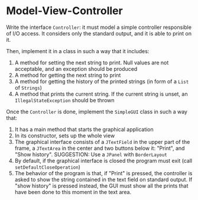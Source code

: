 # Model-View-Controller

Write the interface `Controller`: it must model a simple controller responsible of I/O access.
It considers only the standard output, and it is able to print on it.

Then, implement it in a class in such a way that it includes:

1. A method for setting the next string to print. Null values are not
acceptable, and an exception should be produced
2. A method for getting the next string to print
3. A method for getting the history of the printed strings (in form of a `List` of `Strings`)
4. A method that prints the current string. 
If the current string is unset, an `IllegalStateException` should be thrown


Once the `Controller` is done, implement the `SimpleGUI` class in such a way that:

1. It has a main method that starts the graphical application
2. In its constructor, sets up the whole view
3. The graphical interface consists of a `JTextField` in the upper part of the frame,
a `JTextArea` in the center and two buttons below it: "Print", and "Show history".
SUGGESTION: Use a `JPanel` with `BorderLayout`
4. By default, if the graphical interface is closed the program must exit (call `setDefaultCloseOperation`) 
5. The behavior of the program is that, if "Print" is pressed, the controller is asked to show the string contained in the text field on standard output.
If "show history" is pressed instead, the GUI must show all the prints that have been done to this moment in the text area.